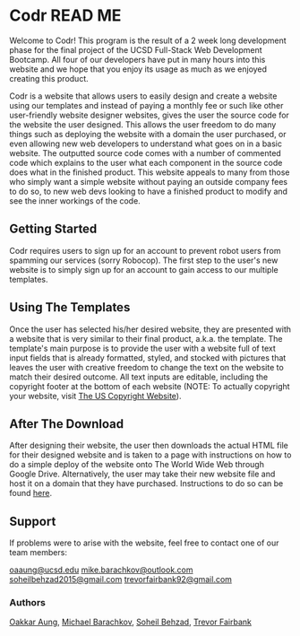 # Codr READ ME

Welcome to Codr! This program is the result of a 2 week long development phase for the final project of the UCSD Full-Stack Web Development Bootcamp. All four of our developers have put in many hours into this website and we hope that you enjoy its usage as much as we enjoyed creating this product.

Codr is a website that allows users to easily design and create a website using our templates and instead of paying a monthly fee or such like other user-friendly website designer websites, gives the user the source code for the website the user designed. This allows the user freedom to do many things such as deploying the website with a domain the user purchased, or even allowing new web developers to understand what goes on in a basic website. The outputted source code comes with a number of commented code which explains to the user what each component in the source code does what in the finished product. This website appeals to many from those who simply want a simple website without paying an outside company fees to do so, to new web devs looking to have a finished product to modify and see the inner workings of the code.

## Getting Started

Codr requires users to sign up for an account to prevent robot users from spamming our services (sorry Robocop). The first step to the user's new website is to simply sign up for an account to gain access to our multiple templates.

## Using The Templates

Once the user has selected his/her desired website, they are presented with a website that is very similar to their final product, a.k.a. the template. The template's main purpose is to provide the user with a website full of text input fields that is already formatted, styled, and stocked with pictures that leaves the user with creative freedom to change the text on the website to match their desired outcome. All text inputs are editable, including the copyright footer at the bottom of each website (NOTE: To actually copyright your website, visit [The US Copyright Website](https://www.copyright.gov/)).

## After The Download

After designing their website, the user then downloads the actual HTML file for their designed website and is taken to a page with instructions on how to do a simple deploy of the website onto The World Wide Web through Google Drive. Alternatively, the user may take their new website file and host it on a domain that they have purchased. Instructions to do so can be found [here](https://www.business.qld.gov.au/starting-business/internet-start-ups/online-basics/creating-websites).

## Support

If problems were to arise with the website, feel free to contact one of our team members:

oaaung@ucsd.edu
mike.barachkov@outlook.com
soheilbehzad2015@gmail.com
trevorfairbank92@gmail.com

### Authors

[Oakkar Aung](https://github.com/oakkaraung), [Michael Barachkov](https://github.com/mbarachkov), [Soheil Behzad](https://github.com/soul1904), [Trevor Fairbank](https://github.com/Trevorfairbank)